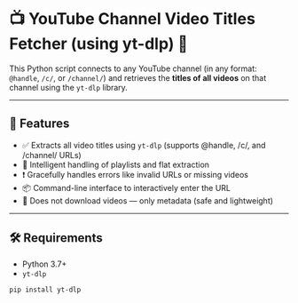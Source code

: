 # 📺 YouTube Channel Video Titles Fetcher (using yt-dlp) 🎥

This Python script connects to any YouTube channel (in any format: `@handle`, `/c/`, or `/channel/`) and retrieves the **titles of all videos** on that channel using the `yt-dlp` library.

---

## 🚀 Features

- ✅ Extracts all video titles using `yt-dlp` (supports @handle, /c/, and /channel/ URLs)
- 🧠 Intelligent handling of playlists and flat extraction
- ❗ Gracefully handles errors like invalid URLs or missing videos
- 📦 Command-line interface to interactively enter the URL
- 🔐 Does not download videos — only metadata (safe and lightweight)

---

## 🛠️ Requirements

- Python 3.7+
- `yt-dlp`

```bash
pip install yt-dlp
